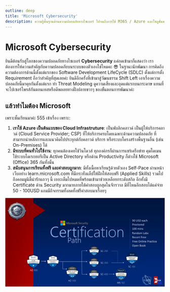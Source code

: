 ```yaml
---
outline: deep
title: 'Microsoft Cybersecurity'
description: ความรู้พื้นฐานด้านความปลอดภัยทางไซเบอร์ ไปจนถึงการใช้ M365 / Azure และโซลูชั่นความปลอดภัยของ Microsoft
---
```


# Microsoft Cybersecurity
ยินดีต้อนรับสู่โลกของความปลอดภัยทางไซเบอร์ **Cybersecurity** แค่กดเข้ามาก็แสดงว่า 
เราต้องการให้ความสำคัญกับความปลอดภัยบนระบบของตัวเองใช่ไหมคะ 😎
ในฐานะนักพัฒนา การคิดถึงความต้องการด้านนี้ตั้งแต่แรกของ Software Development LifeCycle (SDLC)
ตั้งแต่การตั้ง Requirement ถือว่าสำคัญที่สุดเลยค่ะ ยินดีอีกครั้งที่เข้ามาสู่วัฒนธรรม Shift Left
เอาเรื่องความปลอดภัยนี้มาคุยกันตั้งแต่แรก ทำ Threat Modeling ดูความเสี่ยงและอุดแต่แรกบนกระดาษ
แทนที่จะไปเซอร์ไพรส์กันตอนเทสหรือดีพลอยทางฝั่งปลายขวาๆ ของขั้นตอนการพัฒนาค่ะ

## แล้วทำไมต้อง Microsoft
เพราะชั้นเรียนมาค่ะ 555 
เข้าเรื่อง เพราะ:
1. **เราใช้ Azure เป็นต้นแบบของ Cloud Infrastruture**: เป็นพับลิกคลาวด์ เป็นผู้ให้บริการคลาวด์ (Cloud Service Provider; CSP) ที่ให้บริการครบโดยเฉพาะด้านความปลอดภัย ที่สามารถนำหลักการและแนวคิดไปประยุกต์กับคลาวด์ บริการ หรือระบบโครงสร้างพื้นฐานอื่น (เช่น On-Premises) ได้
2. **มีระบบที่คนทั่วไปใช้งาน**: ทุกคนต้องเคยใช้วินโดวส์ ทุกองค์กรก็ผ่านการแชร์เครือข่าย คุมโดเมน ใช้ระบบไดเรกทอรีเป็น Active Directory หรือด้าน Productivity ก็ต่างใช้ Microsoft (Office) 365 กันทั้งนั้น
3. **สนับสนุนการเรียนทั้งฟรี และค่าสอบถูกมาก**: มีทั้งเนื้อหาเรียนรู้ด้วยตัวเอง Self-Pace ผ่านหน้าเว็บอย่าง learn.microsoft.com ที่มีกระทั่งแล็ปให้ฝึกให้สอบฟรี (Applied Skills) รวมไปถึงคอมมูนิตี้น่ารักแถวๆ นี้ เยอะเต็มไปหมดที่พร้อมเข้ามาช่วยเหลือยกระดับสกิล อีกทั้งมี Certificate ด้าน Security มากมายภายใต้ค่าสอบถูกสุดในจักรวาล มีที่ไหนอีกสอบได้แค่จ่าย 50 - 100USD แถมมีกิจกรรมทั้งลดทั้งฟรีค่าสอบมาเรื่อยๆ

![](./images/msseccertpath.jpg)

